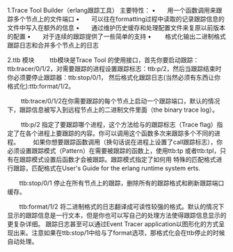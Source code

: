 
1.Trace Tool Builder（erlang跟踪工具） 主要特性：
 •       用一个函数调用来跟踪多个节点上的文件端口
 •       可以往在formatting过程中读取的记录跟踪信息的文件中写入在额外的信息
 •       通过维护历史缓存和处理配置文件来复原以前版本的配置
 •       对于连续的跟踪提供了一些简单的支持
 •        格式化输出二进制格式跟踪日志和合并多个节点上的日志

2.ttb 模块
        ttb模块是Trace Tool 的使用接口，首先你要启动跟踪：ttb:tracer/0/1/2，对需要跟踪的进程设置跟踪标志：ttb:p/2，然后当跟踪结束时你必须要停止跟踪器：ttb:stop/0/1，
然后格式化跟踪日志(当然必须有东西让你格式化):ttb:format/1/2。

        ttb:trace/0/1/2在你需要跟踪的每个节点上启动一个跟踪端口，默认的情况下，跟踪信息被写入到远程节点上的二进制文件里面（the binary trace log）。

        ttb:p/2 指定了要跟踪哪个进程，这个方法给与的跟踪标志（Trace flag）指定了在各个进程上要跟踪的内容。你可以调用这个函数多次来跟踪多个不同的进程。
       如果你想要跟踪函数调用（换句话说在进程上设置了call跟踪标志），你必须设置跟踪模式（Pattern）在需要被跟踪的函数上，使用ttb:tp 或者ttb:tpl，只有在跟踪模式设置后函数才会被跟踪。跟踪模式指定了如何用
特殊的匹配格式进行跟踪，匹配格式在User's Guide for the erlang runtime system erts.

       ttb:stop/0/1 停止在所有节点上的跟踪，删除所有的跟踪格式和刷新跟踪端口缓存。

       ttb:format/1/2 将二进制格式的日志翻译成可读性较强的格式。默认的情况下显示的跟踪信息是一行文本，但是你也可以写自己的处理方法使得跟踪信息显示的更复杂详细。
跟踪日志甚至可以通过Event Tracer application以图形化的方式呈现出来。注意如果在ttb:stop/1中给与了format选项，那格式化会在ttb停止的时候自动处理。
